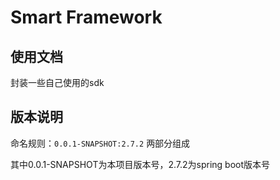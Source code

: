 # Smart Framework

## 使用文档
封装一些自己使用的sdk

## 版本说明
命名规则：`0.0.1-SNAPSHOT:2.7.2` 两部分组成

其中0.0.1-SNAPSHOT为本项目版本号，2.7.2为spring boot版本号